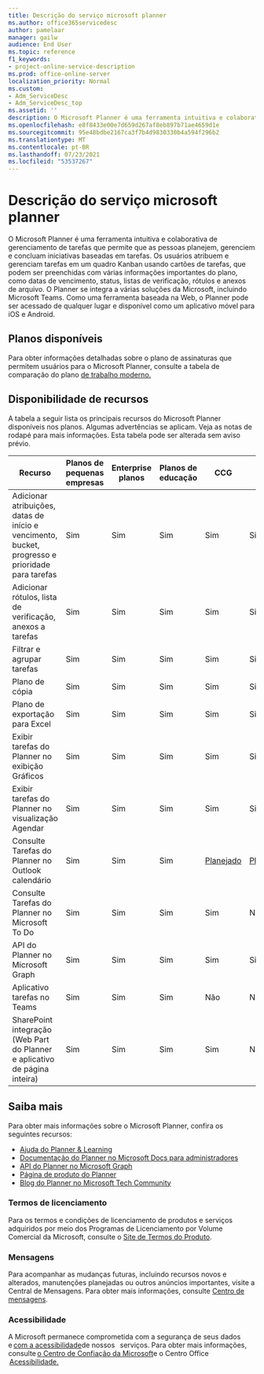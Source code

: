```yaml
---
title: Descrição do serviço microsoft planner
ms.author: office365servicedesc
author: pamelaar
manager: gailw
audience: End User
ms.topic: reference
f1_keywords:
- project-online-service-description
ms.prod: office-online-server
localization_priority: Normal
ms.custom:
- Adm_ServiceDesc
- Adm_ServiceDesc_top
ms.assetid: ''
description: O Microsoft Planner é uma ferramenta intuitiva e colaborativa de gerenciamento de tarefas que permite que as pessoas planejem, gerenciem e concluam iniciativas baseadas em tarefas.
ms.openlocfilehash: e8f8433e00e7d659d267af8eb897b71ae4659d1e
ms.sourcegitcommit: 95e48bdbe2167ca3f7b4d9830330b4a594f296b2
ms.translationtype: MT
ms.contentlocale: pt-BR
ms.lasthandoff: 07/23/2021
ms.locfileid: "53537267"
---
```

# <a name="microsoft-planner-service-description"></a>Descrição do serviço microsoft planner

O Microsoft Planner é uma ferramenta intuitiva e colaborativa de gerenciamento de tarefas que permite que as pessoas planejem, gerenciem e concluam iniciativas baseadas em tarefas. Os usuários atribuem e gerenciam tarefas em um quadro Kanban usando cartões de tarefas, que podem ser preenchidas com várias informações importantes do plano, como datas de vencimento, status, listas de verificação, rótulos e anexos de arquivo. O Planner se integra a várias soluções da Microsoft, incluindo Microsoft Teams. Como uma ferramenta baseada na Web, o Planner pode ser acessado de qualquer lugar e disponível como um aplicativo móvel para iOS e Android.

## <a name="available-plans"></a>Planos disponíveis

Para obter informações detalhadas sobre o plano de assinaturas que permitem usuários para o Microsoft Planner, consulte a tabela de comparação do plano [de trabalho moderno.](https://go.microsoft.com/fwlink/?linkid=2139145)

## <a name="feature-availability"></a>Disponibilidade de recursos

A tabela a seguir lista os principais recursos do Microsoft Planner disponíveis nos planos. Algumas advertências se aplicam. Veja as notas de rodapé para mais informações. Esta tabela pode ser alterada sem aviso prévio.

| Recurso  | Planos de pequenas empresas  | Enterprise planos  | Planos de educação  | CCG  | GCC-High  | DOD  |
|----------|-----------------------|-------------------|------------------|------|-----------|------|
| Adicionar atribuições, datas de início e vencimento, bucket, progresso e prioridade para tarefas  | Sim  | Sim  | Sim  | Sim  | Sim  | Sim  |
| Adicionar rótulos, lista de verificação, anexos a tarefas  | Sim  | Sim  | Sim  | Sim  | Sim  | Sim  |
| Filtrar e agrupar tarefas  | Sim  | Sim  | Sim  | Sim  | Sim  | Sim  |
| Plano de cópia  | Sim  | Sim  | Sim  | Sim  | Sim  | Sim  |
| Plano de exportação para Excel  | Sim  | Sim  | Sim  | Sim  | Sim  | Sim  |
| Exibir tarefas do Planner no exibição Gráficos  | Sim  | Sim  | Sim  | Sim  | Sim  | Sim  |
| Exibir tarefas do Planner no visualização Agendar  | Sim  | Sim  | Sim  | Sim  | Sim  | Sim  |
| Consulte Tarefas do Planner no Outlook calendário  | Sim  | Sim  | Sim  | [Planejado](https://www.microsoft.com/microsoft-365/roadmap)  | [Planejado](https://www.microsoft.com/microsoft-365/roadmap)  | [Planejado](https://www.microsoft.com/microsoft-365/roadmap)  |
| Consulte Tarefas do Planner no Microsoft To Do  | Sim  | Sim  | Sim  | Sim  | Não  | Não  |
| API do Planner no Microsoft Graph  | Sim  | Sim  | Sim  | Sim  | Sim  | Sim  |
| Aplicativo tarefas no Teams  | Sim  | Sim  | Sim  | Não  | Não  | Não  |
| SharePoint integração (Web Part do Planner e aplicativo de página inteira)  | Sim  | Sim  | Sim  | Sim  | Não  | Não  |

## <a name="learn-more"></a>Saiba mais

Para obter mais informações sobre o Microsoft Planner, confira os seguintes recursos:

- [Ajuda do Planner &amp; Learning](https://support.microsoft.com/planner)
- [Documentação do Planner no Microsoft Docs para administradores](/office365/planner/planner-for-admins)
- [API do Planner no Microsoft Graph](/graph/planner-concept-overview)
- [Página de produto do Planner](https://www.microsoft.com/microsoft-365/business/task-management-software)
- [Blog do Planner no Microsoft Tech Community](https://techcommunity.microsoft.com/t5/planner-blog/bg-p/PlannerBlog)

### <a name="licensing-terms"></a>Termos de licenciamento

Para os termos e condições de licenciamento de produtos e serviços adquiridos por meio dos Programas de Licenciamento por Volume Comercial da Microsoft, consulte o [Site de Termos do Produto](https://www.microsoft.com/licensing/terms/).

### <a name="messaging"></a>Mensagens

Para acompanhar as mudanças futuras, incluindo recursos novos e alterados, manutenções planejadas ou outros anúncios importantes, visite a Central de Mensagens. Para obter mais informações, consulte [Centro de mensagens](/microsoft-365/admin/manage/message-center).

### <a name="accessibility"></a>Acessibilidade

A Microsoft permanece comprometida com a segurança de seus dados e [com a acessibilidade](https://www.microsoft.com/trust-center/compliance/accessibility)de nossos   serviços. Para obter mais informações, consulte [o Centro de Confiação da Microsoft](https://www.microsoft.com/trust-center)e o Centro Office    [Acessibilidade.](https://support.microsoft.com/office/office-accessibility-center-resources-for-people-with-disabilities-ecab0fcf-d143-4fe8-a2ff-6cd596bddc6d)
